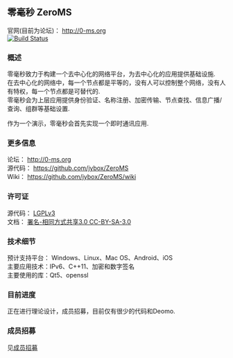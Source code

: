 ## 零毫秒 ZeroMS
官网(目前为论坛)： <http://0-ms.org>  
[![Build Status](https://travis-ci.org/jybox/ZeroMS.png?branch=master)](https://travis-ci.org/jybox/ZeroMS)

### 概述
零毫秒致力于构建一个去中心化的网络平台，为去中心化的应用提供基础设施.  
在去中心化的网络中，每一个节点都是平等的，没有人可以控制整个网络，没有人有特权，每一个节点都是可替代的.  
零毫秒会为上层应用提供身份验证、名称注册、加密传输、节点查找、信息广播/查询、组群等基础设置.

作为一个演示，零毫秒会首先实现一个即时通讯应用.

### 更多信息
论坛： <http://0-ms.org>  
源代码： <https://github.com/jybox/ZeroMS>  
Wiki： <https://github.com/jybox/ZeroMS/wiki>

### 许可证
源代码： [LGPLv3](http://www.gnu.org/licenses/lgpl.html)  
文档： [署名-相同方式共享3.0 CC-BY-SA-3.0](http://zh.wikipedia.org/wiki/Wikipedia:CC-BY-SA)

### 技术细节
预计支持平台： Windows、Linux、Mac OS、Android、iOS  
主要应用技术：IPv6、C++11、加密和数字签名  
主要使用的库：Qt5、openssl

### 目前进度
正在进行理论设计，成员招募，目前仅有很少的代码和Deomo.

### 成员招募
见[成员招募](https://github.com/jybox/ZeroMS/wiki/成员招募)